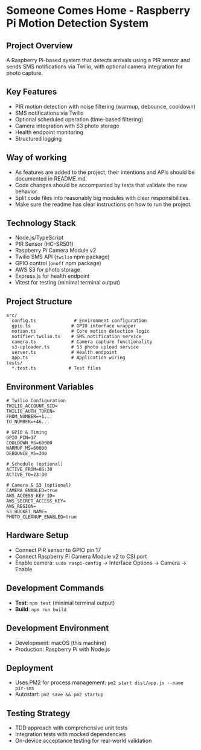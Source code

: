 # Someone Comes Home - Raspberry Pi Motion Detection System

## Project Overview
A Raspberry Pi-based system that detects arrivals using a PIR sensor and sends SMS notifications via Twilio, with optional camera integration for photo capture.

## Key Features
- PIR motion detection with noise filtering (warmup, debounce, cooldown)
- SMS notifications via Twilio
- Optional scheduled operation (time-based filtering)
- Camera integration with S3 photo storage
- Health endpoint monitoring
- Structured logging

## Way of working
- As features are added to the project, their intentions and APIs should be documented in README.md.
- Code changes should be accompanied by tests that validate the new behavior.
- Split code files into reasonably big modules with clear responsibilities.
- Make sure the readme has clear instructions on how to run the project.

## Technology Stack
- Node.js/TypeScript
- PIR Sensor (HC-SR501)
- Raspberry Pi Camera Module v2
- Twilio SMS API (`twilio` npm package)
- GPIO control (`onoff` npm package)
- AWS S3 for photo storage
- Express.js for health endpoint
- Vitest for testing (minimal terminal output)

## Project Structure
```
src/
  config.ts              # Environment configuration
  gpio.ts               # GPIO interface wrapper
  motion.ts             # Core motion detection logic
  notifier.twilio.ts    # SMS notification service
  camera.ts             # Camera capture functionality
  s3-uploader.ts        # S3 photo upload service
  server.ts             # Health endpoint
  app.ts                # Application wiring
tests/
  *.test.ts            # Test files
```

## Environment Variables
```
# Twilio Configuration
TWILIO_ACCOUNT_SID=
TWILIO_AUTH_TOKEN=
FROM_NUMBER=+1...
TO_NUMBER=+46...

# GPIO & Timing
GPIO_PIN=17
COOLDOWN_MS=60000
WARMUP_MS=60000
DEBOUNCE_MS=300

# Schedule (optional)
ACTIVE_FROM=06:30
ACTIVE_TO=23:30

# Camera & S3 (optional)
CAMERA_ENABLED=true
AWS_ACCESS_KEY_ID=
AWS_SECRET_ACCESS_KEY=
AWS_REGION=
S3_BUCKET_NAME=
PHOTO_CLEANUP_ENABLED=true
```

## Hardware Setup
- Connect PIR sensor to GPIO pin 17
- Connect Raspberry Pi Camera Module v2 to CSI port
- Enable camera: `sudo raspi-config` → Interface Options → Camera → Enable

## Development Commands
- **Test**: `npm test` (minimal terminal output)
- **Build**: `npm run build`

## Development Environment
- Development: macOS (this machine)
- Production: Raspberry Pi with Node.js

## Deployment
- Uses PM2 for process management: `pm2 start dist/app.js --name pir-sms`
- Autostart: `pm2 save && pm2 startup`

## Testing Strategy
- TDD approach with comprehensive unit tests
- Integration tests with mocked dependencies
- On-device acceptance testing for real-world validation